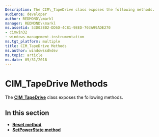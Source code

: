 ```yaml
---
Description: The CIM\_TapeDrive class exposes the following methods.
audience: developer
author: REDMOND\\markl
manager: REDMOND\\markl
ms.assetid: 53D03E02-DD6D-4C81-9EED-703A99ADE270
- cimwin32
- windows-management-instrumentation
ms.tgt_platform: multiple
title: CIM_TapeDrive Methods
ms.author: windowssdkdev
ms.topic: article
ms.date: 05/31/2018
---
```


# CIM\_TapeDrive Methods

The [**CIM\_TapeDrive**](cim-tapedrive.md) class exposes the following methods.

## In this section

-   [**Reset method**](reset-method-in-class-cim-tapedrive.md)
-   [**SetPowerState method**](setpowerstate-method-in-class-cim-tapedrive.md)

 

 



